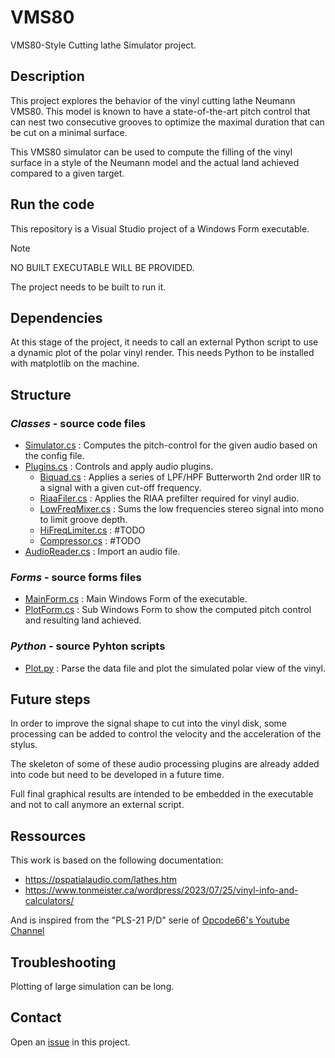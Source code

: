 # VMS80

VMS80-Style Cutting lathe Simulator project.

## Description

This project explores the behavior of the vinyl cutting lathe Neumann VMS80.
This model is known to have a state-of-the-art pitch control that can nest two consecutive grooves to optimize the maximal duration that can be cut on a minimal surface.

This VMS80 simulator can be used to compute the filling of the vinyl surface in a style of the Neumann model and the actual land achieved compared to a given target.

## Run the code

This repository is a Visual Studio project of a Windows Form executable.

> [!NOTE]
> NO BUILT EXECUTABLE WILL BE PROVIDED.
>
> The project needs to be built to run it.

## Dependencies

At this stage of the project, it needs to call an external Python script to use a dynamic plot of the polar vinyl render.
This needs Python to be installed with matplotlib on the machine. 

## Structure

### *Classes* - source code files
- [Simulator.cs](VMS80/Classes/Simulator.cs) : Computes the pitch-control for the given audio based on the config file.
- [Plugins.cs](VMS80/Classes/Plugins.cs) : Controls and apply audio plugins.
    - [Biquad.cs](VMS80/Classes/Plugins/Biquad.cs) : Applies a series of LPF/HPF Butterworth 2nd order IIR to a signal with a given cut-off frequency.
    - [RiaaFiler.cs](VMS80/Classes/Plugins/RiaaFilter.cs) : Applies the RIAA prefilter required for vinyl audio.
    - [LowFreqMixer.cs](VMS80/Classes/Plugins/LowFreqMixer.cs) : Sums the low frequencies stereo signal into mono to limit groove depth.
    - [HiFreqLimiter.cs](VMS80/Classes/Plugins/HiFreqLimiter.cs) : #TODO
    - [Compressor.cs](VMS80/Classes/Plugins/Compressor.cs) : #TODO
- [AudioReader.cs](VMS80/Classes/AudioReader.cs) : Import an audio file.
 
### *Forms* - source forms files
- [MainForm.cs](VMS80/Forms/MainForm.cs) : Main Windows Form of the executable.
- [PlotForm.cs](VMS80/Forms/MainForm.cs) : Sub Windows Form to show the computed pitch control and resulting land achieved.

### *Python* - source Pyhton scripts
- [Plot.py](VMS80/Python/plot.py) : Parse the data file and plot the simulated polar view of the vinyl.

## Future steps

In order to improve the signal shape to cut into the vinyl disk, some processing can be added to control the velocity and the acceleration of the stylus.

The skeleton of some of these audio processing plugins are already added into code but need to be developed in a future time.

Full final graphical results are intended to be embedded in the executable and not to call anymore an external script.

## Ressources
This work is based on the following documentation:
 * https://pspatialaudio.com/lathes.htm
 * https://www.tonmeister.ca/wordpress/2023/07/25/vinyl-info-and-calculators/
   
And is inspired from the "PLS-21 P/D" serie of [Opcode66's Youtube Channel](https://www.youtube.com/@opcode66/videos)

## Troubleshooting
Plotting of large simulation can be long.

## Contact
Open an [issue](https://github.com/Tichard/VMS80/issues) in this project.
